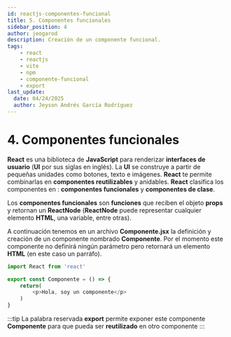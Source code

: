 ```yaml
---
id: reactjs-componentes-funcional
title: 5. Componentes funcionales
sidebar_position: 4
author: jeogarod
description: Creación de un componente funcional.
tags:
    - react
    - reactjs
    - vite
    - npm
    - componente-funcional
    - export
last_update:
  date: 04/24/2025
  author: Jeyson Andrés García Rodríguez
---
```


# 4. Componentes funcionales

**React** es una biblioteca de **JavaScript** para renderizar **interfaces de usuario** (**UI** por sus siglas en inglés). La **UI** se construye a partir de pequeñas unidades como botones, texto e imágenes. **React** te permite combinarlas en **componentes reutilizables** y anidables. **React** clasifica los componentes en : **componentes funcionales** y **componentes de clase**.

Los **componentes funcionales** son **funciones** que reciben el objeto **props** y retornan un **ReactNode** (**ReactNode** puede representar cualquier elemento **HTML**, una variable, entre otras). 

A continuación tenemos en un archivo **Componente.jsx** la definición y creación de un componente nombrado **Componente**. Por el momento este componente no definirá ningún parámetro
pero retornará un elemento **HTML** (en este caso un parráfo).

```javascript title="/src/Componente.jsx"
import React from 'react'

export const Componente = () => {
    return(
        <p>Hola, soy un componente</p>
    )
}
```

:::tip
La palabra reservada **export** permite exponer este componente **Componente** para que pueda ser **reutilizado** en otro componente
:::